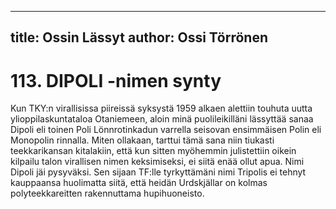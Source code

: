 
---
title: Ossin Lässyt
author: Ossi Törrönen
---

    
# 113. DIPOLI -nimen synty

Kun TKY:n virallisissa piireissä syksystä 1959 alkaen alettiin touhuta uutta ylioppilaskuntataloa Otaniemeen, aloin minä 
puolileikilläni lässyttää sanaa Dipoli eli toinen Poli Lönnrotinkadun varrella seisovan ensimmäisen Polin eli Monopolin 
rinnalla. Miten ollakaan, tarttui tämä sana niin tiukasti teekkarikansan kitalakiin, että kun sitten myöhemmin julistettiin 
oikein kilpailu talon virallisen nimen keksimiseksi, ei siitä enää ollut apua. Nimi Dipoli jäi pysyväksi. Sen sijaan TF:lle 
tyrkyttämäni nimi Tripolis ei tehnyt kauppaansa huolimatta siitä, että heidän Urdskjällar on kolmas polyteekkareitten 
rakennuttama hupihuoneisto.

